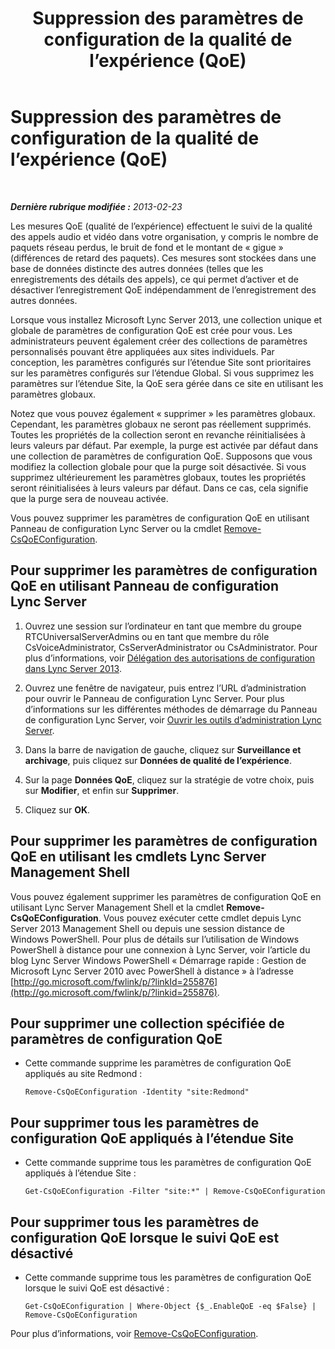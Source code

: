 ﻿---
title: Suppression des paramètres de configuration de la qualité de l’expérience (QoE)
TOCTitle: Suppression des paramètres de configuration de la qualité de l’expérience (QoE)
ms:assetid: fd0c4c2f-3bfb-42cb-9b6a-f0f8d5aa9e81
ms:mtpsurl: https://technet.microsoft.com/fr-fr/library/Gg182613(v=OCS.15)
ms:contentKeyID: 49299440
ms.date: 05/20/2016
mtps_version: v=OCS.15
ms.translationtype: HT
---

# Suppression des paramètres de configuration de la qualité de l’expérience (QoE)

 

_**Dernière rubrique modifiée :** 2013-02-23_

Les mesures QoE (qualité de l’expérience) effectuent le suivi de la qualité des appels audio et vidéo dans votre organisation, y compris le nombre de paquets réseau perdus, le bruit de fond et le montant de « gigue » (différences de retard des paquets). Ces mesures sont stockées dans une base de données distincte des autres données (telles que les enregistrements des détails des appels), ce qui permet d’activer et de désactiver l’enregistrement QoE indépendamment de l’enregistrement des autres données.

Lorsque vous installez Microsoft Lync Server 2013, une collection unique et globale de paramètres de configuration QoE est crée pour vous. Les administrateurs peuvent également créer des collections de paramètres personnalisés pouvant être appliquées aux sites individuels. Par conception, les paramètres configurés sur l’étendue Site sont prioritaires sur les paramètres configurés sur l’étendue Global. Si vous supprimez les paramètres sur l’étendue Site, la QoE sera gérée dans ce site en utilisant les paramètres globaux.

Notez que vous pouvez également « supprimer » les paramètres globaux. Cependant, les paramètres globaux ne seront pas réellement supprimés. Toutes les propriétés de la collection seront en revanche réinitialisées à leurs valeurs par défaut. Par exemple, la purge est activée par défaut dans une collection de paramètres de configuration QoE. Supposons que vous modifiez la collection globale pour que la purge soit désactivée. Si vous supprimez ultérieurement les paramètres globaux, toutes les propriétés seront réinitialisées à leurs valeurs par défaut. Dans ce cas, cela signifie que la purge sera de nouveau activée.

Vous pouvez supprimer les paramètres de configuration QoE en utilisant Panneau de configuration Lync Server ou la cmdlet [Remove-CsQoEConfiguration](remove-csqoeconfiguration.md).

## Pour supprimer les paramètres de configuration QoE en utilisant Panneau de configuration Lync Server

1.  Ouvrez une session sur l’ordinateur en tant que membre du groupe RTCUniversalServerAdmins ou en tant que membre du rôle CsVoiceAdministrator, CsServerAdministrator ou CsAdministrator. Pour plus d’informations, voir [Délégation des autorisations de configuration dans Lync Server 2013](lync-server-2013-delegate-setup-permissions.md).

2.  Ouvrez une fenêtre de navigateur, puis entrez l’URL d’administration pour ouvrir le Panneau de configuration Lync Server. Pour plus d’informations sur les différentes méthodes de démarrage du Panneau de configuration Lync Server, voir [Ouvrir les outils d’administration Lync Server](lync-server-2013-open-lync-server-administrative-tools.md).

3.  Dans la barre de navigation de gauche, cliquez sur **Surveillance et archivage**, puis cliquez sur **Données de qualité de l’expérience**.

4.  Sur la page **Données QoE**, cliquez sur la stratégie de votre choix, puis sur **Modifier**, et enfin sur **Supprimer**.

5.  Cliquez sur **OK**.

## Pour supprimer les paramètres de configuration QoE en utilisant les cmdlets Lync Server Management Shell

Vous pouvez également supprimer les paramètres de configuration QoE en utilisant Lync Server Management Shell et la cmdlet **Remove-CsQoEConfiguration**. Vous pouvez exécuter cette cmdlet depuis Lync Server 2013 Management Shell ou depuis une session distance de Windows PowerShell. Pour plus de détails sur l’utilisation de Windows PowerShell à distance pour une connexion à Lync Server, voir l’article du blog Lync Server Windows PowerShell « Démarrage rapide : Gestion de Microsoft Lync Server 2010 avec PowerShell à distance » à l’adresse [http://go.microsoft.com/fwlink/p/?linkId=255876](http://go.microsoft.com/fwlink/p/?linkid=255876).

## Pour supprimer une collection spécifiée de paramètres de configuration QoE

  - Cette commande supprime les paramètres de configuration QoE appliqués au site Redmond :
    
        Remove-CsQoEConfiguration -Identity "site:Redmond"

## Pour supprimer tous les paramètres de configuration QoE appliqués à l’étendue Site

  - Cette commande supprime tous les paramètres de configuration QoE appliqués à l’étendue Site :
    
        Get-CsQoEConfiguration -Filter "site:*" | Remove-CsQoEConfiguration

## Pour supprimer tous les paramètres de configuration QoE lorsque le suivi QoE est désactivé

  - Cette commande supprime tous les paramètres de configuration QoE lorsque le suivi QoE est désactivé :
    
        Get-CsQoEConfiguration | Where-Object {$_.EnableQoE -eq $False} | Remove-CsQoEConfiguration

Pour plus d’informations, voir [Remove-CsQoEConfiguration](remove-csqoeconfiguration.md).

